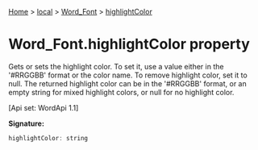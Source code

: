 [Home](./index) &gt; [local](local.md) &gt; [Word\_Font](local.word_font.md) &gt; [highlightColor](local.word_font.highlightcolor.md)

# Word\_Font.highlightColor property

Gets or sets the highlight color. To set it, use a value either in the '\#RRGGBB' format or the color name. To remove highlight color, set it to null. The returned highlight color can be in the '\#RRGGBB' format, or an empty string for mixed highlight colors, or null for no highlight color. 

 \[Api set: WordApi 1.1\]

**Signature:**
```javascript
highlightColor: string
```
